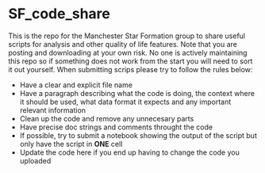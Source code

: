 # SF_code_share
This is the repo for the Manchester Star Formation group to share useful scripts for analysis and other quality of life features.
Note that you are posting and downloading at your own risk. No one is actively maintaining this repo so if something does not work from the start you will need to sort it out yourself.
When submitting scrips please try to follow the rules below:
- Have a clear and explicit file name
- Have a paragraph describing what the code is doing, the context where it should be used, what data format it expects and any important relevant information
- Clean up the code and remove any unnecesary parts
- Have precise doc strings and comments throught the code
- If possible, try to submit a notebook showing the output of the script but only have the script in **ONE** cell
- Update the code here if you end up having to change the code you uploaded
